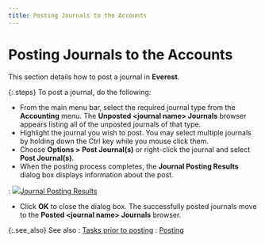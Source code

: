 ```yaml
---
title: Posting Journals to the Accounts
---
```


# Posting Journals to the Accounts


This section details how to post a journal in **Everest**.


{:.steps}
To post a journal, do the following:

- From the main  menu bar, select the required journal type from the **Accounting**  menu. The **Unposted &lt;journal name&gt; 
 Journals** browser appears listing all of the unposted journals of  that type.
- Highlight the  journal you wish to post. You may select multiple journals by holding  down the Ctrl key while you mouse click them.
- Choose **Options &gt; Post Journal(s)** or right-click the journal and select **Post Journal(s)**.
- When the posting  process completes, the **Journal Posting 
 Results** dialog box displays information about the post.

: ![]({{site.acc_baseurl}}/img/lens.gif)[Journal  Posting Results]({{site.acc_baseurl}}/misc/journal_posting_results_acc.html)

- Click **OK** to close the dialog box. The successfully  posted journals move to the **Posted &lt;journal 
 name&gt; Journals** browser.



{:.see_also}
See also
: [Tasks prior  to posting]({{site.acc_baseurl}}/accounting-structure-in-everest/posting/tasks_prior_to_posting.html)<font style="color: #008000;" color="#008000"> </font>
: [Posting]({{site.acc_baseurl}}/accounting-structure-in-everest/posting/posting.html)
